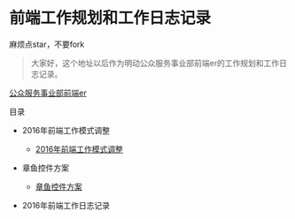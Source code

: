 # 前端工作规划和工作日志记录

麻烦点star，不要fork

> 大家好，这个地址以后作为明动公众服务事业部前端er的工作规划和工作日志记录。

[公众服务事业部前端er](https://github.com/zzm1988/logbook)

目录

* 2016年前端工作模式调整
    * [ 2016年前端工作模式调整](https://github.com/zzm1988/logbook/blob/master/201602/2016年前端工作模式调整.md)
* 章鱼控件方案
    * [章鱼控件方案](https://github.com/zzm1988/logbook/blob/master/201602/章鱼控件方案.md)

* 2016年前端工作日志记录

